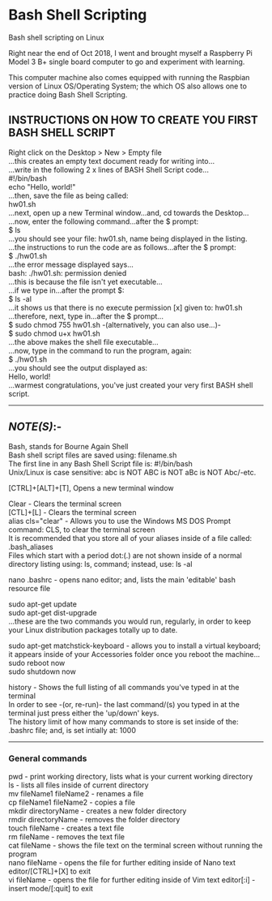 # Bash Shell Scripting
Bash shell scripting on Linux 

Right near the end of Oct 2018, I went and brought myself a Raspberry Pi Model 3 B+ single board computer to go and experiment with learning. 

This computer machine also comes equipped with running the Raspbian version of Linux OS/Operating System; the which OS also allows one to practice doing Bash Shell Scripting.

## INSTRUCTIONS ON HOW TO CREATE YOU FIRST BASH SHELL SCRIPT

Right click on the Desktop > New > Empty file  
...this creates an empty text document ready for writing into...  
...write in the following 2 x lines of BASH Shell Script code...  
#!/bin/bash  
echo "Hello, world!"  
...then, save the file as being called:  
hw01.sh  
...next, open up a new Terminal window...and, cd towards the Desktop...  
...now, enter the following command...after the $ prompt:  
$ ls  
...you should see your file: hw01.sh, name being displayed in the listing.  
...the instructions to run the code are as follows...after the $ prompt:  
$ ./hw01.sh  
...the error message displayed says...  
bash: ./hw01.sh: permission denied  
...this is because the file isn't yet executable...  
...if we type in...after the prompt $:   
$ ls -al  
...it shows us that there is no execute permission [x] given to: hw01.sh  
...therefore, next, type in...after the $ prompt...  
$ sudo chmod 755 hw01.sh 
-(alternatively, you can also use...)-  
$ sudo chmod u+x hw01.sh  
...the above makes the shell file executable...  
...now, type in the command to run the program, again:  
$ ./hw01.sh  
...you should see the output displayed as:  
Hello, world!  
...warmest congratulations, you've just created your very first BASH shell script.  

-----

## *NOTE(S)*:-  

Bash, stands for Bourne Again Shell  
Bash shell script files are saved using: filename.sh  
The first line in any Bash Shell Script file is: #!/bin/bash    
Unix/Linux is case sensitive: abc is NOT ABC is NOT aBc is NOT Abc/-etc.     

[CTRL]+[ALT]+[T], Opens a new terminal window  

Clear - Clears the terminal screen  
[CTL]+[L] - Clears the terminal screen  
alias cls="clear" - Allows you to use the Windows MS DOS Prompt command: CLS, to clear the terminal screen   
It is recommended that you store all of your aliases inside of a file called: .bash_aliases  
Files which start with a period dot:(.) are not shown inside of a normal directory listing using: ls, command; instead, use: ls -al       

nano .bashrc - opens nano editor; and, lists the main 'editable' bash resource file  

sudo apt-get update  
sudo apt-get dist-upgrade      
...these are the two commands you would run, regularly, in order to keep your Linux distribution packages totally up to date.  
 
sudo apt-get matchstick-keyboard - allows you to install a virtual keyboard; it appears inside of your Accessories folder once you reboot the machine...    
sudo reboot now  
sudo shutdown now  

history - Shows the full listing of all commands you've typed in at the terminal  
In order to see -(or, re-run)- the last command/(s) you typed in at the terminal just press either the 'up/down' keys.    
The history limit of how many commands to store is set inside of the: .bashrc file; and, is set intially at: 1000  

-----

### General commands

pwd - print working directory, lists what is your current working directory       
ls - lists all files inside of current directory    
mv fileName1 fileName2 - renames a file  
cp fileName1 fileName2 - copies a file  
mkdir directoryName - creates a new folder directory    
rmdir directoryName - removes the folder directory  
touch fileName - creates a text file  
rm fileName - removes the text file  
cat fileName - shows the file text on the terminal screen without running the program  
nano fileName - opens the file for further editing inside of Nano text editor/[CTRL]+[X] to exit    
vi fileName - opens the file for further editing inside of Vim text editor[:i] - insert mode/[:quit] to exit    
 
